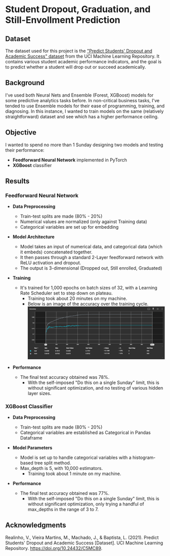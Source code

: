 # Student Dropout, Graduation, and Still-Envollment Prediction

## Dataset
The dataset used for this project is the ["Predict Students' Dropout and Academic Success" dataset](https://archive.ics.uci.edu/dataset/697/predict+students+dropout+and+academic+success) from the UCI Machine Learning Repository. It contains various student academic performance indicators, and the goal is to predict whether a student will drop out or succeed academically.

## Background
I've used both Neural Nets and Ensemble (Forest, XGBoost) models for some predictive analytics tasks before. In non-critical business tasks, I've tended to use Ensemble models for their ease of programming, training, and diagnosing. In this instance, I wanted to train models on the same (relatively straightforward) dataset and see which has a higher performance ceiling.

## Objective
I wanted to spend no more than 1 Sunday designing two models and testing their performance:
- **Feedforward Neural Network** implemented in PyTorch
- **XGBoost** classifier

## Results
### Feedforward Neural Network
- **Data Preprocessing**
    - Train-test splits are made (80% - 20%)
    - Numerical values are normalized (only against Training data)
    - Categorical variables are set up for embedding

- **Model Architecture**
    - Model takes an input of numerical data, and categorical data (which it embeds) concatenated together.
    - It then passes through a standard 2-Layer feedforward network with ReLU activation and dropout.
    - The output is 3-dimensional (Dropped out, Still enrolled, Graduated)

- **Training**
    - It's trained for 1,000 epochs on batch sizes of 32, with a Learning Rate Scheduler set to step down on plateau.
        - Training took about 20 minutes on my machine.
        - Below is an image of the accuracy over the training cycle.
        ![Training Accuracy Graph](neural_accuracy.PNG)

- **Performance**
    - The final test accuracy obtained was 78%.
        - With the self-imposed "Do this on a single Sunday" limit, this is without significant optimization, and no testing of various hidden layer sizes.

### XGBoost Classifier
- **Data Preprocessing**
    - Train-test splits are made (80% - 20%)
    - Categorical variables are established as Categorical in Pandas Dataframe

- **Model Parameters**
    - Model is set up to handle categorical variables with a histogram-based tree split method.
    - Max_depth is 5, with 10,000 estimators.
        - Training took about 1 minute on my machine.

- **Performance**
    - The final test accuracy obtained was 77%.
        - With the self-imposed "Do this on a single Sunday" limit, this is without significant optimization, only trying a handful of max_depths in the range of 3 to 7.


## Acknowledgments
Realinho, V., Vieira Martins, M., Machado, J., & Baptista, L. (2021). Predict Students' Dropout and Academic Success [Dataset]. UCI Machine Learning Repository. https://doi.org/10.24432/C5MC89.